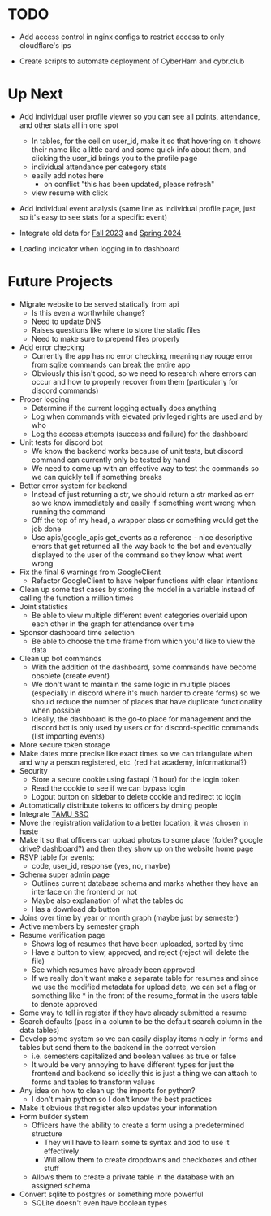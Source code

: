 # TODO

- Add access control in nginx configs to restrict access to only cloudflare's ips

- Create scripts to automate deployment of CyberHam and cybr.club 

# Up Next

-   Add individual user profile viewer so you can see all points, attendance, and other stats all in one spot

    -   In tables, for the cell on user_id, make it so that hovering on it shows their name like a little card and some quick info about them, and clicking the user_id brings you to the profile page
    -   individual attendance per category stats
    -   easily add notes here
        -   on conflict "this has been updated, please refresh"
    -   view resume with click

-   Add individual event analysis (same line as individual profile page, just so it's easy to see stats for a specific event)

-   Integrate old data for [Fall 2023](https://drive.google.com/drive/u/1/folders/1OcKWpQhGeNXsxUbvmfBrgTJcGy5fYCvH) and [Spring 2024](https://drive.google.com/drive/u/1/folders/1J-eDLJycZk1csvFQt2TjY9m5mAFsEN1-)

-   Loading indicator when logging in to dashboard

# Future Projects

-   Migrate website to be served statically from api
    -   Is this even a worthwhile change?
    -   Need to update DNS
    -   Raises questions like where to store the static files
    -   Need to make sure to prepend files properly
-   Add error checking
    -   Currently the app has no error checking, meaning nay rouge error from sqlite commands can break the entire app
    -   Obviously this isn't good, so we need to research where errors can occur and how to properly recover from them (particularly for discord commands)
-   Proper logging
    -   Determine if the current logging actually does anything
    -   Log when commands with elevated privileged rights are used and by who
    -   Log the access attempts (success and failure) for the dashboard
-   Unit tests for discord bot
    -   We know the backend works because of unit tests, but discord command can currently only be tested by hand
    -   We need to come up with an effective way to test the commands so we can quickly tell if something breaks
-   Better error system for backend
    -   Instead of just returning a str, we should return a str marked as err so we know immediately and easily if something went wrong when running the command
    -   Off the top of my head, a wrapper class or something would get the job done
    -   Use apis/google_apis get_events as a reference - nice descriptive errors that get returned all the way back to the bot and eventually displayed to the user of the command so they know what went wrong
-   Fix the final 6 warnings from GoogleClient
    -   Refactor GoogleClient to have helper functions with clear intentions
-   Clean up some test cases by storing the model in a variable instead of calling the function a million times
-   Joint statistics
    -   Be able to view multiple different event categories overlaid upon each other in the graph for attendance over time
-   Sponsor dashboard time selection
    -   Be able to choose the time frame from which you'd like to view the data
-   Clean up bot commands
    -   With the addition of the dashboard, some commands have become obsolete (create event)
    -   We don't want to maintain the same logic in multiple places (especially in discord where it's much harder to create forms) so we should reduce the number of places that have duplicate functionality when possible
    -   Ideally, the dashboard is the go-to place for management and the discord bot is only used by users or for discord-specific commands (list importing events)
-   More secure token storage
-   Make dates more precise like exact times so we can triangulate when and why a person registered, etc. (red hat academy, informational?)
-   Security
    -   Store a secure cookie using fastapi (1 hour) for the login token
    -   Read the cookie to see if we can bypass login
    -   Logout button on sidebar to delete cookie and redirect to login
-   Automatically distribute tokens to officers by dming people
-   Integrate [TAMU SSO](https://it.tamu.edu/services/accounts-and-id-management/authentication-authorization/netid-integration/)
-   Move the registration validation to a better location, it was chosen in haste
-   Make it so that officers can upload photos to some place (folder? google drive? dashboard?) and then they show up on the website home page
-   RSVP table for events:
    -   code, user_id, response (yes, no, maybe)
-   Schema super admin page
    -   Outlines current database schema and marks whether they have an interface on the frontend or not
    -   Maybe also explanation of what the tables do
    -   Has a download db button
-   Joins over time by year or month graph (maybe just by semester)
-   Active members by semester graph
-   Resume verification page
    -   Shows log of resumes that have been uploaded, sorted by time
    -   Have a button to view, approved, and reject (reject will delete the file)
    -   See which resumes have already been approved
    -   If we really don't want make a separate table for resumes and since we use the modified metadata for upload date, we can set a flag or something like \* in the front of the resume_format in the users table to denote approved
-   Some way to tell in register if they have already submitted a resume
-   Search defaults (pass in a column to be the default search column in the data tables)
-   Develop some system so we can easily display items nicely in forms and tables but send them to the backend in the correct version
    -   i.e. semesters capitalized and boolean values as true or false
    -   It would be very annoying to have different types for just the frontend and backend so ideally this is just a thing we can attach to forms and tables to transform values
-   Any idea on how to clean up the imports for python?
    -   I don't main python so I don't know the best practices
-   Make it obvious that register also updates your information
- Form builder system
    - Officers have the ability to create a form using a predetermined structure
        - They will have to learn some ts syntax and zod to use it effectively
        - Will allow them to create dropdowns and checkboxes and other stuff
    - Allows them to create a private table in the database with an assigned schema 
- Convert sqlite to postgres or something more powerful
    - SQLite doesn't even have boolean types